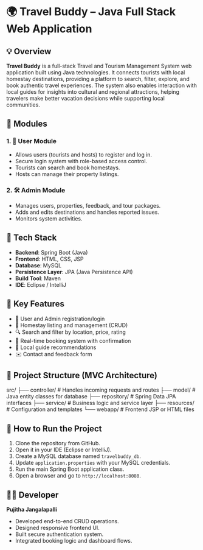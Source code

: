 # 🌍 Travel Buddy – Java Full Stack Web Application

## 💡 Overview
**Travel Buddy** is a full-stack Travel and Tourism Management System web application built using Java technologies. It connects tourists with local homestay destinations, providing a platform to search, filter, explore, and book authentic travel experiences. The system also enables interaction with local guides for insights into cultural and regional attractions, helping travelers make better vacation decisions while supporting local communities.

## 🧩 Modules
### 1. 👤 User Module
- Allows users (tourists and hosts) to register and log in.
- Secure login system with role-based access control.
- Tourists can search and book homestays.
- Hosts can manage their property listings.

### 2. 🛠️ Admin Module
- Manages users, properties, feedback, and tour packages.
- Adds and edits destinations and handles reported issues.
- Monitors system activities.

## 🔧 Tech Stack
- **Backend**: Spring Boot (Java)
- **Frontend**: HTML, CSS, JSP
- **Database**: MySQL
- **Persistence Layer**: JPA (Java Persistence API)
- **Build Tool**: Maven
- **IDE**: Eclipse / IntelliJ

## 🎯 Key Features
- 👥 User and Admin registration/login
- 🏡 Homestay listing and management (CRUD)
- 🔍 Search and filter by location, price, rating
- 📅 Real-time booking system with confirmation
- 🧭 Local guide recommendations
- ✉️ Contact and feedback form

## 🧱 Project Structure (MVC Architecture)
src/
├── controller/ # Handles incoming requests and routes
├── model/ # Java entity classes for database
├── repository/ # Spring Data JPA interfaces
├── service/ # Business logic and service layer
├── resources/ # Configuration and templates
└── webapp/ # Frontend JSP or HTML files

## 🚀 How to Run the Project
1. Clone the repository from GitHub.
2. Open it in your IDE (Eclipse or IntelliJ).
3. Create a MySQL database named `travelbuddy_db`.
4. Update `application.properties` with your MySQL credentials.
5. Run the main Spring Boot application class.
6. Open a browser and go to `http://localhost:8080`.


## 👩‍💻 Developer
**Pujitha Jangalapalli**  
- Developed end-to-end CRUD operations.  
- Designed responsive frontend UI.  
- Built secure authentication system.  
- Integrated booking logic and dashboard flows.
